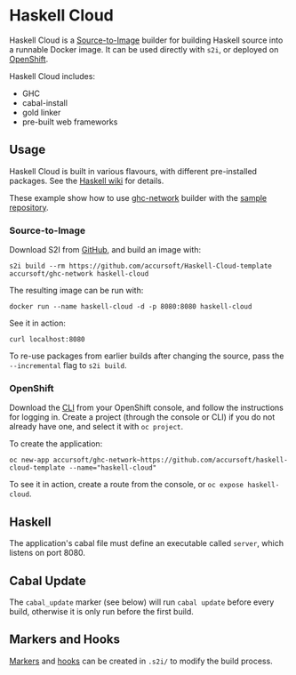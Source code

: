 # Haskell Cloud

Haskell Cloud is a [Source-to-Image](https://github.com/openshift/source-to-image) builder for building Haskell source into a runnable Docker image.
It can be used directly with `s2i`, or deployed on [OpenShift](https://www.openshift.com/).

Haskell Cloud includes:

- GHC
- cabal-install
- gold linker
- pre-built web frameworks

## Usage

Haskell Cloud is built in various flavours, with different pre-installed packages. See the [Haskell wiki](http://www.haskell.org/haskellwiki/Web/Cloud#OpenShift) for details.

These example show how to use [ghc-network](https://hub.docker.com/r/accursoft/ghc-network/) builder with the [sample repository](https://github.com/accursoft/Haskell-Cloud-template).

### Source-to-Image

Download S2I from [GitHub](https://github.com/openshift/source-to-image/releases), and build an image with:

`s2i build --rm https://github.com/accursoft/Haskell-Cloud-template accursoft/ghc-network haskell-cloud`

The resulting image can be run with:

`docker run --name haskell-cloud -d -p 8080:8080 haskell-cloud`

See it in action:

`curl localhost:8080`

To re-use packages from earlier builds after changing the source, pass the `--incremental` flag to `s2i build`.

### OpenShift

Download the [CLI](https://docs.openshift.com/online/cli_reference/get_started_cli.html#installing-the-cli) from your OpenShift console, and follow the instructions for logging in.
Create a project (through the console or CLI) if you do not already have one, and select it with `oc project`.

To create the application:

`oc new-app accursoft/ghc-network~https://github.com/accursoft/haskell-cloud-template --name="haskell-cloud"`

To see it in action, create a route from the console, or `oc expose haskell-cloud`.

## Haskell

The application's cabal file must define an executable called `server`, which listens on port 8080.

## Cabal Update

The `cabal_update` marker (see below) will run `cabal update` before every build, otherwise it is only run before the first build.

## Markers and Hooks

[Markers](https://bitbucket.org/accursoft/haskell-cloud-template/src/tip/.s2i/markers/README) and [hooks](https://bitbucket.org/accursoft/haskell-cloud-template/src/tip/.s2i/hooks/README) can be created in `.s2i/` to modify the build process.